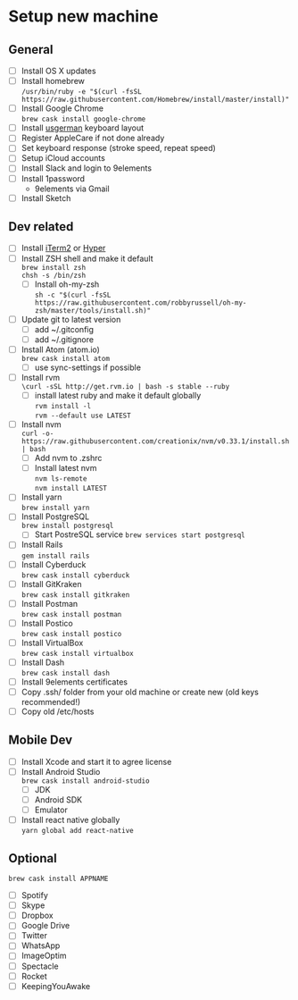 # Setup new machine

## General
* [ ] Install OS X updates
* [ ] Install homebrew  
``/usr/bin/ruby -e "$(curl -fsSL https://raw.githubusercontent.com/Homebrew/install/master/install)"``
* [ ] Install Google Chrome  
``brew cask install google-chrome``
* [ ] Install [usgerman](https://github.com/janv/usgerman) keyboard layout
* [ ] Register AppleCare if not done already
* [ ] Set keyboard response (stroke speed, repeat speed)
* [ ] Setup iCloud accounts
* [ ] Install Slack and login to 9elements
* [ ] Install 1password
  * 9elements via Gmail
* [ ] Install Sketch

## Dev related
* [ ] Install [iTerm2](https://www.iterm2.com) or [Hyper](https://github.com/zeit/hyper)
* [ ] Install ZSH shell and make it default  
``brew install zsh``  
``chsh -s /bin/zsh``
  * [ ] Install oh-my-zsh  
  ``sh -c "$(curl -fsSL https://raw.githubusercontent.com/robbyrussell/oh-my-zsh/master/tools/install.sh)"``
* [ ] Update git to latest version
  * [ ] add ~/.gitconfig
  * [ ] add ~/.gitignore
* [ ] Install Atom (atom.io)  
``brew cask install atom``
  * [ ] use sync-settings if possible
* [ ] Install rvm  
``\curl -sSL http://get.rvm.io | bash -s stable --ruby``
  * [ ] install latest ruby and make it default globally  
  ``rvm install -l``  
  ``rvm --default use LATEST``
* [ ] Install nvm  
  ``curl -o- https://raw.githubusercontent.com/creationix/nvm/v0.33.1/install.sh | bash``
  * [ ] Add nvm to .zshrc
  * [ ] Install latest nvm  
  ``nvm ls-remote``  
  ``nvm install LATEST``
* [ ] Install yarn  
``brew install yarn``
* [ ] Install PostgreSQL  
``brew install postgresql``
  * [ ] Start PostreSQL service
  ``brew services start postgresql``
* [ ] Install Rails  
``gem install rails``
* [ ] Install Cyberduck  
``brew cask install cyberduck``
* [ ] Install GitKraken  
``brew cask install gitkraken``
* [ ] Install Postman  
``brew cask install postman``
* [ ] Install Postico  
``brew cask install postico``
* [ ] Install VirtualBox  
``brew cask install virtualbox``
* [ ] Install Dash  
``brew cask install dash``
* [ ] Install 9elements certificates
* [ ] Copy .ssh/ folder from your old machine or create new (old keys recommended!)
* [ ] Copy old /etc/hosts

## Mobile Dev
* [ ] Install Xcode and start it to agree license
* [ ] Install Android Studio  
``brew cask install android-studio``
  * [ ] JDK
  * [ ] Android SDK
  * [ ] Emulator
* [ ] Install react native globally  
``yarn global add react-native``

## Optional
``brew cask install APPNAME``
* [ ] Spotify
* [ ] Skype
* [ ] Dropbox
* [ ] Google Drive
* [ ] Twitter
* [ ] WhatsApp
* [ ] ImageOptim
* [ ] Spectacle
* [ ] Rocket
* [ ] KeepingYouAwake
